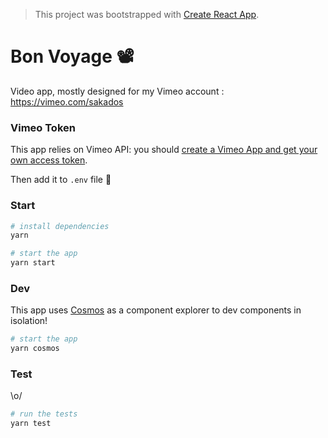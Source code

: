 > This project was bootstrapped with [Create React App](https://github.com/facebook/create-react-app).

# Bon Voyage 📽

Video app, mostly designed for my Vimeo account : https://vimeo.com/sakados

### Vimeo Token

This app relies on Vimeo API: you should [create a Vimeo App and get your own access token](https://developer.vimeo.com/apps/new).

Then add it to `.env` file 🙈

### Start

```sh
# install dependencies
yarn

# start the app
yarn start
```

### Dev

This app uses [Cosmos](https://github.com/react-cosmos/react-cosmos) as a component explorer to dev components in isolation!

```sh
# start the app
yarn cosmos
```

### Test

\o/

```sh
# run the tests
yarn test
```

